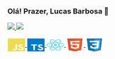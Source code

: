 ### Olá! Prazer, Lucas Barbosa 👋

<link rel="stylesheet" href="https://cdn.jsdelivr.net/gh/devicons/devicon@v2.15.1/devicon.min.css"> 
<div>
  <a href="https://github.com/lucasbarbosa1">
  <img height="180em" src="https://github-readme-stats.vercel.app/api?username=lucasbarbosa1&show_icons=true&theme=tokyonight&include_all_commits=true&count_private=true"/>
  <img height="180em" src="https://github-readme-stats.vercel.app/api/top-langs/?username=lucasbarbosa1&layout=compact&langs_count=7&theme=tokyonight"/>
</div>
  
<div style="display: inline_block"><br>
  <img align="center" alt="Lucas-JS" height="30" width="40" src="https://raw.githubusercontent.com/devicons/devicon/master/icons/javascript/javascript-plain.svg">
  <img align="center" alt="Lucas-Ts" height="30" width="40" src="https://raw.githubusercontent.com/devicons/devicon/master/icons/typescript/typescript-plain.svg">
  <img align="center" alt="Lucas-React" height="30" width="40" src="https://raw.githubusercontent.com/devicons/devicon/master/icons/react/react-original.svg">
  <img align="center" alt="Lucas-HTML" height="30" width="40" src="https://raw.githubusercontent.com/devicons/devicon/master/icons/html5/html5-original.svg">
  <i class="devicon-php-plain colored"></i>       
  <img align="center" alt="Lucas-CSS" height="30" width="40" src="https://raw.githubusercontent.com/devicons/devicon/master/icons/css3/css3-original.svg">
</div>


